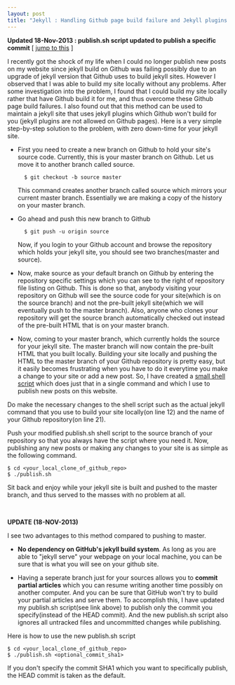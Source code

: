 ```yaml
---
layout: post
title: "Jekyll : Handling Github page build failure and Jekyll plugins on Github"
---
```


__Updated 18-Nov-2013 : publish.sh script updated to publish a specific commit__ [ [jump to this](#UPDATE18NOV2013) ]

I recently got the shock of my life when I could no longer publish new posts on my website since jekyll build on Github was failing possibly due to an upgrade of jekyll version that Github uses to build jekyll sites. However I observed that I was able to build my site locally without any problems. After some investigation into the problem, I found that I could build my site locally rather that have Github build it for me, and thus overcome these Github page build failures. I also found out that this method can be used to maintain a jekyll site that uses jekyll plugins which Github won't build for you (jekyll plugins are not allowed on Github pages). Here is a very simple step-by-step solution to the problem, with zero down-time for your jekyll site.

- First you need to create a new branch on Github to hold your site's source code. Currently, this is your master branch on Github. Let us move it to another branch called source.

        $ git checkout -b source master

  This command creates another branch called source which mirrors your current master branch. Essentially we are making a copy of the history on your master branch.

- Go ahead and push this new branch to Github

        $ git push -u origin source

  Now, if you login to your Github account and browse the repository which holds your jekyll site, you should see two branches(master and source).

- Now, make source as your default branch on Github by entering the repository specific settings which you can see to the right of repository file listing on Github. This is done so that, anybody visiting your repository on Github will see the source code for your site(which is on the source branch) and not the pre-built jekyll site(which we will eventually push to the master branch). Also, anyone who clones your repository will get the source branch automatically checked out instead of the pre-built HTML that is on your master branch.

- Now, coming to your master branch, which currently holds the source for your jekyll site. The master branch will now contain the pre-built HTML that you built locally. Building your site locally and pushing the HTML to the master branch of your Github repository is pretty easy, but it easily becomes frustrating when you have to do it everytime you make a change to your site or add a new post. So, I have created a [small shell script](https://github.com/varunbpatil/varunbpatil.github.com/blob/source/publish.sh) which does just that in a single command and which I use to publish new posts on this website.

Do make the necessary changes to the shell script such as the actual jekyll command that you use to build your site locally(on line  12) and the name of your Github repository(on line 21).

Push your modified publish.sh shell script to the source branch of your repository so that you always have the script where you need it. Now, publishing any new posts or making any changes to your site is as simple as the following command.

    $ cd <your_local_clone_of_github_repo>
    $ ./publish.sh

Sit back and enjoy while your jekyll site is built and pushed to the master branch, and thus served to the masses with no problem at all.

<a id="UPDATE18NOV2013"></a>
<br />

__UPDATE (18-NOV-2013)__

I see two advantages to this method compared to pushing to master.

- __No dependency on GitHub's jekyll build system__. As long as you are able to "jekyll serve" your webpage on your local machine, you can be sure that is what you will see on your github site.

- Having a seperate branch just for your sources allows you to __commit partial articles__ which you can resume writing another time possibly on another computer. And you can be sure that GitHub won't try to build your partial articles and serve them. To accomplish this, I have updated my publish.sh script(see link above) to publish only the commit you specify(instead of the HEAD commit). And the new publish.sh script also ignores all untracked files and uncommitted changes while publishing.

Here is how to use the new publish.sh script

    $ cd <your_local_clone_of_github_repo>
    $ ./publish.sh <optional_commit_sha1>

If you don't specify the commit SHA1 which you want to specifically publish, the HEAD commit is taken as the default.
